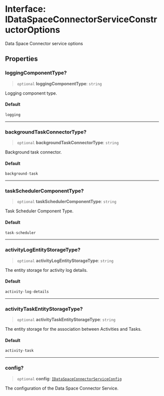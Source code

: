 # Interface: IDataSpaceConnectorServiceConstructorOptions

Data Space Connector service options

## Properties

### loggingComponentType?

> `optional` **loggingComponentType**: `string`

Logging component type.

#### Default

```ts
logging
```

***

### backgroundTaskConnectorType?

> `optional` **backgroundTaskConnectorType**: `string`

Background task connector.

#### Default

```ts
background-task
```

***

### taskSchedulerComponentType?

> `optional` **taskSchedulerComponentType**: `string`

Task Scheduler Component Type.

#### Default

```ts
task-scheduler
```

***

### activityLogEntityStorageType?

> `optional` **activityLogEntityStorageType**: `string`

The entity storage for activity log details.

#### Default

```ts
activity-log-details
```

***

### activityTaskEntityStorageType?

> `optional` **activityTaskEntityStorageType**: `string`

The entity storage for the association between Activities and Tasks.

#### Default

```ts
activity-task
```

***

### config?

> `optional` **config**: [`IDataSpaceConnectorServiceConfig`](IDataSpaceConnectorServiceConfig.md)

The configuration of the Data Space Connector Service.
